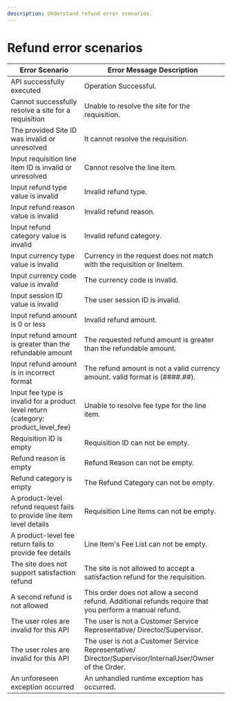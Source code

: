 ```yaml
---
description: Understand refund error scenarios.
---
```


# Refund error scenarios

| Error Scenario                                                                       | Error Message Description                                                                               |
| ------------------------------------------------------------------------------------ | ------------------------------------------------------------------------------------------------------- |
| API successfully executed                                                            | Operation Successful.                                                                                   |
| Cannot successfully resolve a site for a requisition                                 | Unable to resolve the site for the requisition.                                                         |
| The provided Site ID was invalid or unresolved                                       | It cannot resolve the requisition.                                                                      |
| Input requisition line item ID is invalid or unresolved                              | Cannot resolve the line item.                                                                           |
| Input refund type value is invalid                                                   | Invalid refund type.                                                                                    |
| Input refund reason value is invalid                                                 | Invalid refund reason.                                                                                  |
| Input refund category value is invalid                                               | Invalid refund category.                                                                                |
| Input currency type value is invalid                                                 | Currency in the request does not match with the requisition or lineItem.                                |
| Input currency code value is invalid                                                 | The currency code is invalid.                                                                           |
| Input session ID value is invalid                                                    | The user session ID is invalid.                                                                         |
| Input refund amount is 0 or less                                                     | Invalid refund amount.                                                                                  |
| Input refund amount is greater than the refundable amount                            | The requested refund amount is greater than the refundable amount.                                      |
| Input refund amount is in incorrect format                                           | The refund amount is not a valid currency amount. valid format is (####.##).                            |
| Input fee type is invalid for a product level return (category: product\_level\_fee) | Unable to resolve fee type for the line item.                                                           |
| Requisition ID is empty                                                              | Requisition ID can not be empty.                                                                        |
| Refund reason is empty                                                               | Refund Reason can not be empty.                                                                         |
| Refund category is empty                                                             | The Refund Category can not be empty.                                                                   |
| A product-level refund request fails to provide line item level details              | Requisition Line Items can not be empty.                                                                |
| A product-level fee return fails to provide fee details                              | Line Item's Fee List can not be empty.                                                                  |
| The site does not support satisfaction refund                                        | The site is not allowed to accept a satisfaction refund for the requisition.                            |
| A second refund is not allowed                                                       | This order does not allow a second refund. Additional refunds require that you perform a manual refund. |
| The user roles are invalid for this API                                              | The user is not a Customer Service Representative/ Director/Supervisor.                                 |
| The user roles are invalid for this API                                              | The user is not a Customer Service Representative/ Director/Supervisor/InternalUser/Owner of the Order. |
| An unforeseen exception occurred                                                     | An unhandled runtime exception has occurred.                                                            |

